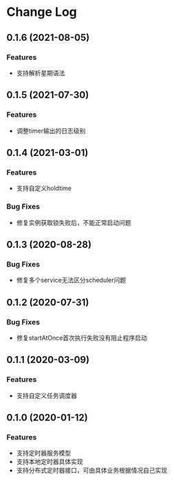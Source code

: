 # Change Log

## 0.1.6 (2021-08-05)
### Features
- 支持解析星期语法

## 0.1.5 (2021-07-30)
### Features
- 调整timer输出的日志级别

## 0.1.4 (2021-03-01)
### Features
- 支持自定义holdtime
### Bug Fixes
- 修复实例获取锁失败后，不能正常启动问题

## 0.1.3 (2020-08-28)

### Bug Fixes
- 修复多个service无法区分scheduler问题

## 0.1.2 (2020-07-31)

### Bug Fixes
- 修复startAtOnce首次执行失败没有阻止程序启动

## 0.1.1 (2020-03-09)

### Features
- 支持自定义任务调度器

## 0.1.0 (2020-01-12)

### Features
- 支持定时器服务模型
- 支持本地定时器具体实现
- 支持分布式定时器接口，可由具体业务根据情况自己实现


